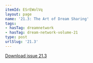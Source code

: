 ```yaml
---
itemId: ESrEWolVq
layout: page
name: '21.3: The Art of Dream Sharing'
tags:
- hasTag: dreamnetwork
- hasTag: dream-network-volume-21
type: post
urlSlug: '21.3'
---
```

<a href="../files/pdfs/Volume_21/21.3-Dream-Network-Vol-21-No-3.pdf" download="">Download issue 21.3</a>
